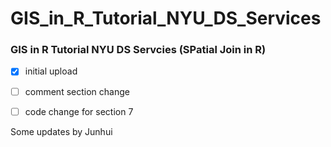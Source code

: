 # GIS_in_R_Tutorial_NYU_DS_Services

### GIS in R Tutorial NYU DS Servcies (SPatial Join in R)
- [x] initial upload
- [ ] comment section change
- [ ] code change for section 7


Some updates by Junhui

